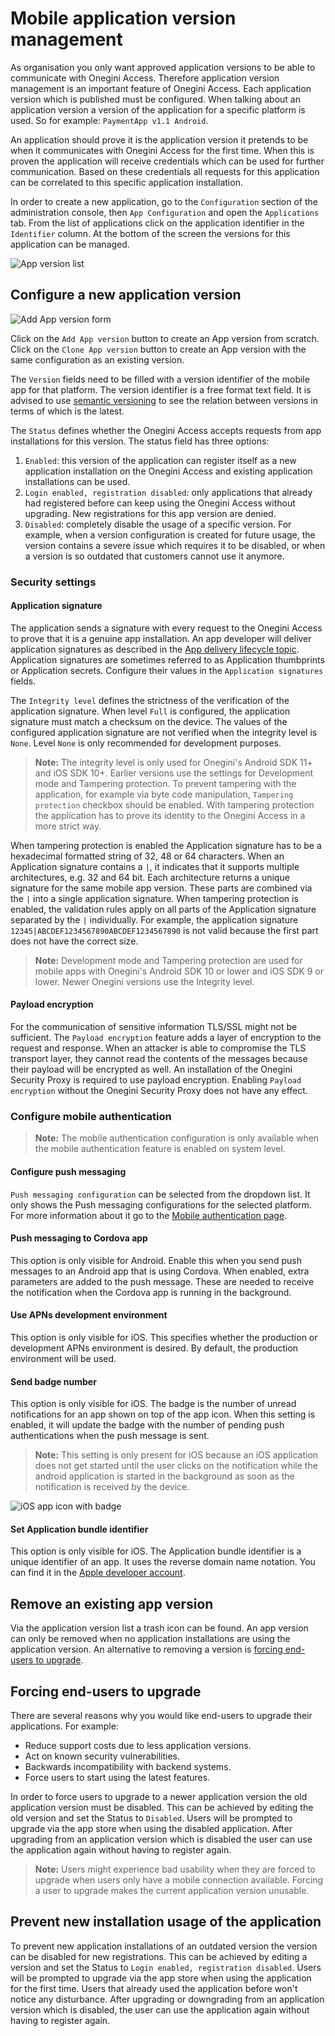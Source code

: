 # Mobile application version management

As organisation you only want approved application versions to be able to communicate with Onegini Access. Therefore application version management is an
important feature of Onegini Access. Each application version which is published must be configured. When talking about an application version a version of
the application for a specific platform is used. So for example: `PaymentApp v1.1 Android`. 

An application should prove it is the application version it pretends to be when it communicates with Onegini Access for the first time. When this is proven the 
application will receive credentials which can be used for further communication. Based on these credentials all requests for this application can be correlated
to this specific application installation.

In order to create a new application, go to the `Configuration` section of the administration console, then `App Configuration` and open the `Applications` tab. 
From the list of applications click on the application identifier in the `Identifier` column. At the bottom of the screen the versions for this application can 
be managed.

![App version list](img/app-version-list.png)

## Configure a new application version

![Add App version form](img/add-app-version-form.png)

Click on the `Add App version` button to create an App version from scratch. Click on the `Clone App version` button to create an App version with the same configuration as an existing version.

The `Version` fields need to be filled with a version identifier of the mobile app for that platform. The version identifier is a free format text field. It is
advised to use [semantic versioning](https://semver.org/) to see the relation between versions in terms of which is the latest.

The `Status` defines whether the Onegini Access accepts requests from app installations for this version. The status field has three options:

1. `Enabled`: this version of the application can register itself as a new application installation on the Onegini Access and existing application
   installations can be used.
2. `Login enabled, registration disabled`: only applications that already had registered before can keep using the Onegini Access without upgrading. New
   registrations for this app version are denied.
3. `Disabled`: completely disable the usage of a specific version. For example, when a version configuration is created for future usage, the version contains a
   severe issue which requires it to be disabled, or when a version is so outdated that customers cannot use it anymore.

### Security settings

#### Application signature

The application sends a signature with every request to the Onegini Access to prove that it is a genuine app installation. An app developer will deliver
application signatures as described in the [App delivery lifecycle topic](../app-delivery-lifecycle/app-delivery-lifecycle.md#final-steps). Application
signatures are sometimes referred to as Application thumbprints or Application secrets. Configure their values in the `Application signatures` fields.

The `Integrity level` defines the strictness of the verification of the application signature. When level `Full` is configured, the application signature must
match a checksum on the device. The values of the configured application signature are not verified when the integrity level is `None`.
Level `None` is only recommended for development purposes.

> **Note:** The integrity level is only used for Onegini's Android SDK 11+ and iOS SDK 10+. Earlier versions use the settings for Development mode and
> Tampering protection.
To prevent tampering with the application, for example via byte code manipulation, `Tampering protection` checkbox should be enabled. With tampering protection
the application has to prove its identity to the Onegini Access in a more strict way.

When tampering protection is enabled the Application signature has to be a hexadecimal formatted string of 32, 48 or 64 characters. When an Application
signature contains a `|`, it indicates that it supports multiple architectures, e.g. 32 and 64 bit. Each architecture returns a unique signature for the same
mobile app version. These parts are combined via the `|` into a single application signature. When tampering protection is enabled, the validation rules apply
on all parts of the Application signature separated by the `|` individually. For example, the application signature `12345|ABCDEF1234567890ABCDEF1234567890` is
not valid because the first part does not have the correct size.

> **Note:** Development mode and Tampering protection are used for mobile apps with Onegini's Android SDK 10 or lower and iOS SDK 9 or lower. Newer Onegini
> versions use the Integrity level.

#### Payload encryption

For the communication of sensitive information TLS/SSL might not be sufficient. The `Payload encryption` feature adds a layer of encryption to the request and
response. When an attacker is able to compromise the TLS transport layer, they cannot read the contents of the messages because their payload will be encrypted
as well. An installation of the Onegini Security Proxy is required to use payload encryption. Enabling `Payload encryption` without the
Onegini Security Proxy does not have any effect.   

### Configure mobile authentication

> **Note:** The mobile authentication configuration is only available when the mobile authentication feature is enabled on system level.


#### Configure push messaging

`Push messaging configuration` can be selected from the dropdown list. It only shows the Push messaging configurations for the selected platform. For more 
information about it go to the [Mobile authentication page](../mobile-authentication/mobile-authentication.md).

#### Push messaging to Cordova app

This option is only visible for Android. Enable this when you send push messages to an Android app that is using Cordova. When enabled, extra
parameters are added to the push message. These are needed to receive the notification when the Cordova app is running in the background.

#### Use APNs development environment

This option is only visible for iOS. This specifies whether the production or development APNs environment is desired. By default, the production environment will be used.

#### Send badge number

This option is only visible for iOS. The badge is the number of unread notifications for an app shown on top of the app icon. When this setting is enabled, it will update the badge with the number of pending push authentications when the push message is sent.

> **Note:** This setting is only present for iOS because an iOS application does not get started until the user clicks on the notification while the android application is started in the background as soon as the notification is received by the device.

![iOS app icon with badge](img/ios-badge.png)

#### Set Application bundle identifier

This option is only visible for iOS. The Application bundle identifier is a unique identifier of an app. It uses the reverse domain name notation. You can find it in the [Apple developer account](https://developer.apple.com/account/ios/identifier/bundle).

## Remove an existing app version

Via the application version list a trash icon can be found. An app version can only be removed when no application installations are using the application 
version. An alternative to removing a version is [forcing end-users to upgrade](#forcing-end-users-to-upgrade).

## Forcing end-users to upgrade

There are several reasons why you would like end-users to upgrade their applications. For example:
* Reduce support costs due to less application versions.
* Act on known security vulnerabilities.
* Backwards incompatibility with backend systems.
* Force users to start using the latest features.

In order to force users to upgrade to a newer application version the old application version must be disabled. This can be achieved by editing the old version and 
set the Status to `Disabled`. Users will be prompted to upgrade via the app store when using the disabled application. After upgrading from an 
application version which is disabled the user can use the application again without having to register again.

>**Note:** Users might experience bad usability when they are forced to upgrade when users only have a mobile connection available. Forcing a user to upgrade 
makes the current application version unusable.

## Prevent new installation usage of the application

To prevent new application installations of an outdated version the version can be disabled for new registrations. This can be achieved by editing a version and
set the Status to `Login enabled, registration disabled`. Users will be prompted to upgrade via the app store when using the application for the first time.
Users that already used the application before won't notice any disturbance. After upgrading or downgrading from an application version which is disabled, the
user can use the application again without having to register again.

